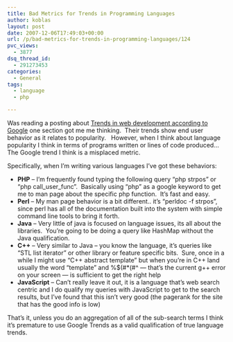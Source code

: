 ```yaml
---
title: Bad Metrics for Trends in Programming Languages
author: koblas
layout: post
date: 2007-12-06T17:49:03+00:00
url: /p/bad-metrics-for-trends-in-programming-languages/124
pvc_views:
  - 3877
dsq_thread_id:
  - 291273453
categories:
  - General
tags:
  - language
  - php

---
```

Was reading a posting about [Trends in web development according to Google][1] one section got me me thinking.&nbsp; Their trends show end user behavior as it relates to popularity.&nbsp;&nbsp; However, when I think about language popularity I think in terms of programs written or lines of code produced&#8230;&nbsp;&nbsp; The Google trend I think is a misplaced metric.&nbsp; 

Specifically, when I&#8217;m writing various languages I&#8217;ve got these behaviors:

  * **PHP** &#8211; I&#8217;m frequently found typing the following query &#8220;php strpos&#8221; or &#8220;php call\_user\_func&#8221;.&nbsp; Basically using &#8220;php&#8221; as a google keyword to get me to man page about the specific php function.&nbsp; It&#8217;s fast and easy.
  * **Perl** &#8211; My man page behavior is a bit different.. it&#8217;s &#8220;perldoc -f strpos&#8221;, since perl has all of the documentation built into the system with simple command line tools to bring it forth.
  * **Java** &#8211; Very little of java is focused on language issues, its all about the libraries.&nbsp; You&#8217;re going to be doing a query like HashMap without the Java qualification.
  * **C++** &#8211; Very similar to Java &#8211; you know the language, it&#8217;s queries like &#8220;STL list iterator&#8221; or other library or feature specific bits.&nbsp; Sure, once in a while I might use &#8220;C++ abstract template&#8221; but when you&#8217;re in C++ land usually the word &#8220;template&#8221; and %$(#*(#^ &#8212; that&#8217;s the current g++ error on your screen &#8212; is sufficient to get the right help
  * **JavaScript** &#8211; Can&#8217;t really leave it out, it is a language that&#8217;s web search centric and I do qualify my queries with JavaScript to get to the search results, but I&#8217;ve found that this isn&#8217;t very good (the pagerank for the site that has the good info is low)

That&#8217;s it, unless you do an aggregation of all of the sub-search terms I think it&#8217;s premature to use Google Trends as a valid qualification of true language trends.

 [1]: http://www.onderstekop.nl/articles/110/